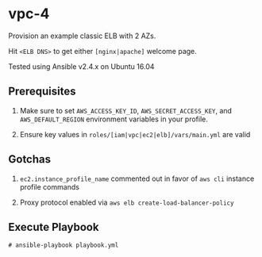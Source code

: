 # vpc-4
Provision an example classic ELB with 2 AZs.

Hit `<ELB DNS>` to get either `[nginx|apache]` welcome page.

Tested using Ansible v2.4.x on Ubuntu 16.04

## Prerequisites
1) Make sure to set `AWS_ACCESS_KEY_ID`, `AWS_SECRET_ACCESS_KEY`, and `AWS_DEFAULT_REGION` environment variables in your profile.

2) Ensure key values in `roles/[iam|vpc|ec2|elb]/vars/main.yml` are valid

## Gotchas
1) `ec2.instance_profile_name` commented out in favor of `aws cli` instance profile commands

2) Proxy protocol enabled via `aws elb create-load-balancer-policy`

## Execute Playbook
`# ansible-playbook playbook.yml`
